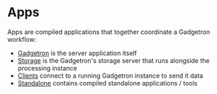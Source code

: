 # Apps

Apps are compiled applications that together coordinate a Gadgetron workflow:

- [Gadgetron](gadgetron) is the server application itself
- [Storage](storage) is the Gadgetron's storage server that runs alongside the processing instance
- [Clients](clients) connect to a running Gadgetron instance to send it data 
- [Standalone](standalone) contains compiled standalone applications / tools 
